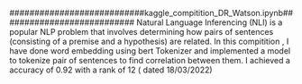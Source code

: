 
###########################kaggle_compitition_DR_Watson.ipynb###########################
Natural Language Inferencing (NLI) is a popular NLP problem that involves determining how pairs of sentences (consisting of a premise and a hypothesis) are related.
In this compitition , I have done word embedding using bert Tokenizer and implemented a model to tokenize pair of sentences to find correlation between them.
I achieved a accuracy of 0.92 with a rank of 12 ( dated 18/03/2022)
